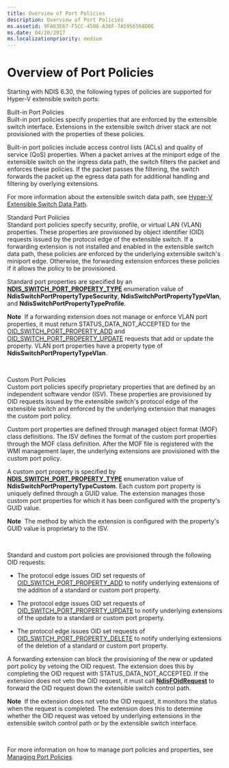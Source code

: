 ```yaml
---
title: Overview of Port Policies
description: Overview of Port Policies
ms.assetid: 9FA63E67-F5CC-4508-A36F-7A5956568D0E
ms.date: 04/20/2017
ms.localizationpriority: medium
---
```


# Overview of Port Policies


Starting with NDIS 6.30, the following types of policies are supported for Hyper-V extensible switch ports:

<a href="" id="built-in-port-policies"></a>Built-in Port Policies  
Built-in port policies specify properties that are enforced by the extensible switch interface. Extensions in the extensible switch driver stack are not provisioned with the properties of these policies.

Built-in port policies include access control lists (ACLs) and quality of service (QoS) properties. When a packet arrives at the miniport edge of the extensible switch on the ingress data path, the switch filters the packet and enforces these policies. If the packet passes the filtering, the switch forwards the packet up the egress data path for additional handling and filtering by overlying extensions.

For more information about the extensible switch data path, see [Hyper-V Extensible Switch Data Path](hyper-v-extensible-switch-data-path.md).

<a href="" id="standard-port-policies"></a>Standard Port Policies  
Standard port policies specify security, profile, or virtual LAN (VLAN) properties. These properties are provisioned by object identifier (OID) requests issued by the protocol edge of the extensible switch. If a forwarding extension is not installed and enabled in the extensible switch data path, these policies are enforced by the underlying extensible switch's miniport edge. Otherwise, the forwarding extension enforces these policies if it allows the policy to be provisioned.

Standard port properties are specified by an [**NDIS\_SWITCH\_PORT\_PROPERTY\_TYPE**](https://msdn.microsoft.com/library/windows/hardware/hh598242) enumeration value of **NdisSwitchPortPropertyTypeSecurity**, **NdisSwitchPortPropertyTypeVlan**, and **NdisSwitchPortPropertyTypeProfile**.

**Note**  If a forwarding extension does not manage or enforce VLAN port properties, it must return STATUS\_DATA\_NOT\_ACCEPTED for the [OID\_SWITCH\_PORT\_PROPERTY\_ADD](https://msdn.microsoft.com/library/windows/hardware/hh598275) and [OID\_SWITCH\_PORT\_PROPERTY\_UPDATE](https://msdn.microsoft.com/library/windows/hardware/hh598278) requests that add or update the property. VLAN port properties have a property type of **NdisSwitchPortPropertyTypeVlan**.

 

<a href="" id="custom-port-policies"></a>Custom Port Policies  
Custom port policies specify proprietary properties that are defined by an independent software vendor (ISV). These properties are provisioned by OID requests issued by the extensible switch's protocol edge of the extensible switch and enforced by the underlying extension that manages the custom port policy.

Custom port properties are defined through managed object format (MOF) class definitions. The ISV defines the format of the custom port properties through the MOF class definition. After the MOF file is registered with the WMI management layer, the underlying extensions are provisioned with the custom port policy.

A custom port property is specified by [**NDIS\_SWITCH\_PORT\_PROPERTY\_TYPE**](https://msdn.microsoft.com/library/windows/hardware/hh598242) enumeration value of **NdisSwitchPortPropertyTypeCustom**. Each custom port property is uniquely defined through a GUID value. The extension manages those custom port properties for which it has been configured with the property's GUID value.

**Note**  The method by which the extension is configured with the property's GUID value is proprietary to the ISV.

 

Standard and custom port policies are provisioned through the following OID requests:

-   The protocol edge issues OID set requests of [OID\_SWITCH\_PORT\_PROPERTY\_ADD](https://msdn.microsoft.com/library/windows/hardware/hh598275) to notify underlying extensions of the addition of a standard or custom port property.

-   The protocol edge issues OID set requests of [OID\_SWITCH\_PORT\_PROPERTY\_UPDATE](https://msdn.microsoft.com/library/windows/hardware/hh598278) to notify underlying extensions of the update to a standard or custom port property.

-   The protocol edge issues OID set requests of [OID\_SWITCH\_PORT\_PROPERTY\_DELETE](https://msdn.microsoft.com/library/windows/hardware/hh598276) to notify underlying extensions of the deletion of a standard or custom port property.

A forwarding extension can block the provisioning of the new or updated port policy by vetoing the OID request. The extension does this by completing the OID request with STATUS\_DATA\_NOT\_ACCEPTED. If the extension does not veto the OID request, it must call [**NdisFOidRequest**](https://msdn.microsoft.com/library/windows/hardware/ff561830) to forward the OID request down the extensible switch control path.

**Note**  If the extension does not veto the OID request, it monitors the status when the request is completed. The extension does this to determine whether the OID request was vetoed by underlying extensions in the extensible switch control path or by the extensible switch interface.

 

For more information on how to manage port policies and properties, see [Managing Port Policies](managing-port-policies.md).

 

 





